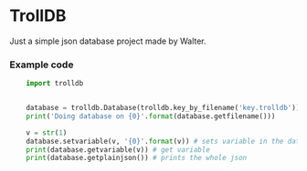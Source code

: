 # TrollDB
Just a simple json database project made by Walter.

### Example code

```py
    import trolldb


    database = trolldb.Database(trolldb.key_by_filename('key.trolldb')) # new database
    print('Doing database on {0}'.format(database.getfilename())) 

    v = str(1)
    database.setvariable(v, '{0}'.format(v)) # sets variable in the database
    print(database.getvariable(v)) # get variable 
    print(database.getplainjson()) # prints the whole json
```

